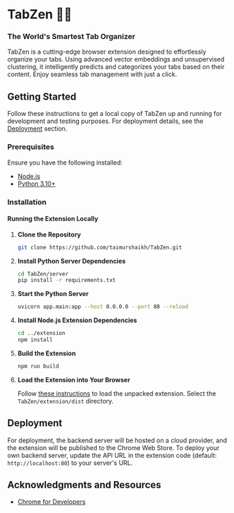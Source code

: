 # TabZen 🧘🏽

### The World's Smartest Tab Organizer

TabZen is a cutting-edge browser extension designed to effortlessly organize your tabs. Using advanced vector embeddings and unsupervised clustering, it intelligently predicts and categorizes your tabs based on their content. Enjoy seamless tab management with just a click.

## Getting Started

Follow these instructions to get a local copy of TabZen up and running for development and testing purposes. For deployment details, see the [Deployment](#deployment) section.

### Prerequisites

Ensure you have the following installed:

- [Node.js](https://nodejs.org/en)
- [Python 3.10+](https://www.python.org/)

### Installation

#### Running the Extension Locally

1. **Clone the Repository**

   ```bash
   git clone https://github.com/taimurshaikh/TabZen.git
   ```

2. **Install Python Server Dependencies**

   ```bash
   cd TabZen/server
   pip install -r requirements.txt
   ```

3. **Start the Python Server**

   ```bash
   uvicorn app.main:app --host 0.0.0.0 --port 80 --reload
   ```

4. **Install Node.js Extension Dependencies**

   ```bash
   cd ../extension
   npm install
   ```

5. **Build the Extension**

   ```bash
   npm run build
   ```

6. **Load the Extension into Your Browser**

   Follow [these instructions](https://developer.chrome.com/docs/extensions/get-started/tutorial/hello-world#load-unpacked) to load the unpacked extension. Select the `TabZen/extension/dist` directory.

## Deployment

For deployment, the backend server will be hosted on a cloud provider, and the extension will be published to the Chrome Web Store. To deploy your own backend server, update the API URL in the extension code (default: `http://localhost:80`) to your server's URL.

## Acknowledgments and Resources

- [Chrome for Developers](https://developer.chrome.com/)
